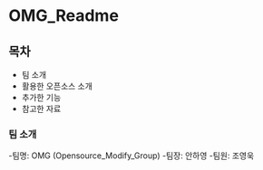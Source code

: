 # OMG_Readme

## 목차
  - 팀 소개
  - 활용한 오픈소스 소개
  - 추가한 기능
  - 참고한 자료

### 팀 소개
  -팀명: OMG (Opensource_Modify_Group)
  -팀장: 안하영
  -팀원: 조영욱
